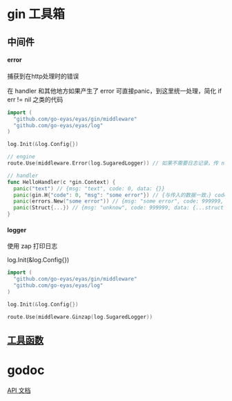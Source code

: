 # gin 工具箱

## 中间件 

#### error

捕获到在http处理时的错误

在 handler 和其他地方如果产生了 error 可直接panic，到这里统一处理，简化 if err != nil 之类的代码

```go
import (
  "github.com/go-eyas/eyas/gin/middleware"
  "github.com/go-eyas/eyas/log"
)

log.Init(&log.Config{})

// engine 
route.Use(middleware.Error(log.SugaredLogger)) // 如果不需要日志记录，传 nil

// handler
func HelloHandler(c *gin.Context) {
  panic("text") // {msg: "text", code: 0, data: {}}
  panic(gin.H{"code": 0, "msg": "some error"}) // {与传入的数据一致，} code 默认999999，status 默认 400，msg 默认 unknow error
  panic(errors.New("some error")) // {msg: "some error", code: 999999, data: {}}
  panic(Struct{...}) // {msg: "unknow", code: 999999, data: {...struct 数据}}
}
```

#### logger 

使用 zap 打印日志

log.Init(&log.Config{})

```go
import (
  "github.com/go-eyas/eyas/gin/middleware"
  "github.com/go-eyas/eyas/log"
)

log.Init(&log.Config{})

route.Use(middleware.Ginzap(log.SugaredLogger))
```

## [工具函数](./util)


# godoc

[API 文档](https://gowalker.org/github.com/go-eyas/eyas/gin)